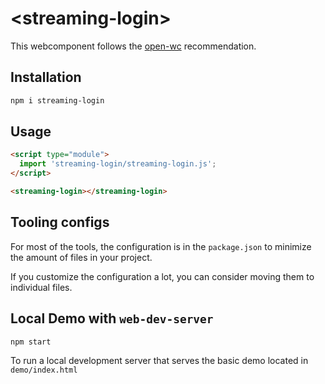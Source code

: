 # \<streaming-login>

This webcomponent follows the [open-wc](https://github.com/open-wc/open-wc) recommendation.

## Installation

```bash
npm i streaming-login
```

## Usage

```html
<script type="module">
  import 'streaming-login/streaming-login.js';
</script>

<streaming-login></streaming-login>
```



## Tooling configs

For most of the tools, the configuration is in the `package.json` to minimize the amount of files in your project.

If you customize the configuration a lot, you can consider moving them to individual files.

## Local Demo with `web-dev-server`

```bash
npm start
```

To run a local development server that serves the basic demo located in `demo/index.html`
